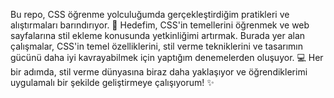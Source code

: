Bu repo, CSS öğrenme yolculuğumda gerçekleştirdiğim pratikleri ve alıştırmaları barındırıyor. 🚀
Hedefim, CSS'in temellerini öğrenmek ve web sayfalarına stil ekleme konusunda yetkinliğimi artırmak. 
Burada yer alan çalışmalar, CSS'in temel özelliklerini, stil verme tekniklerini ve tasarımın gücünü daha iyi kavrayabilmek için yaptığım denemelerden oluşuyor. 💻
Her bir adımda, stil verme dünyasına biraz daha yaklaşıyor ve öğrendiklerimi uygulamalı bir şekilde geliştirmeye çalışıyorum! ✨
